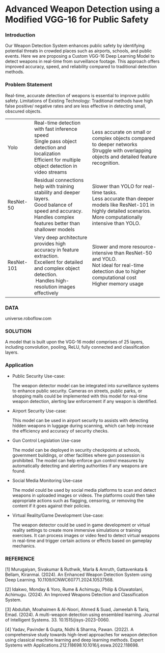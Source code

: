 # Advanced Weapon Detection using a Modified VGG-16 for Public Safety

### 

### Introduction

Our Weapon Detection System enhances public safety by identifying potential threats in crowded places such as airports, schools, and public events.
Here we are proposing a Custom VGG-16 Deep Learning Model to detect weapons in real-time from surveillance footage.
This approach offers improved accuracy, speed, and reliability compared to traditional detection methods.

### Problem Statement

Real-time, accurate detection of weapons is essential to improve public safety. Limitations of Existing Technology: Traditional methods have high false positive/
negative rates and are less effective in detecting small, obscured objects. 

|            |                                                                                                                                                                               |                                                                                                                                                                       |
| ---------- | ----------------------------------------------------------------------------------------------------------------------------------------------------------------------------- | --------------------------------------------------------------------------------------------------------------------------------------------------------------------- |
| Yolo       | Real-time detection with fast inference speed <br>Single pass object detection and localization <br>Efficient for multiple object detection in video streams                  | Less accurate on small or complex objects compared to deeper networks <br/>Struggle with overlapping objects and detailed feature recognition.                        |
| ResNet-50  | Residual connections help with training stability and deeper layers.<br>Good balance of speed and accuracy.<br>Handles complex features better than shallower models          | Slower than YOLO for real-time tasks.<br/>Less accurate than deeper models like ResNet-101 in highly detailed scenarios.<br>More computationally intensive than YOLO. |
| ResNet-101 | Very deep architecture provides high accuracy in feature extraction.<br/>Excellent for detailed and complex object detection.<br/> Handles high-resolution images effectively | Slower and more resource-intensive than ResNet-50 and YOLO.<br>Not ideal for real-time detection due to higher computational cost<br>Higher memory usage              |

### DATA

universe.roboflow.com

### SOLUTION

A model that is built upon the VGG-16 model comprises of 25 layers, including convolution, pooling, ReLU, fully connected and classification layers.

### Application

- Public Security Use-case: 
  
  The weapon detector model can be integrated into surveillance systems to enhance public security. Cameras on streets, public parks, or shopping malls could be implemented with this model for real-time weapon detection, alerting law enforcement if any weapon is identified.

- Airport Security Use-case:
  
  This model can be used in airport security to assists with detecting hidden weapons in luggage during scanning, which can help increase the efficiency and accuracy of security checks.

- Gun Control Legislation Use-case
  
  The model can be deployed in security checkpoints at schools, government buildings, or other facilities where gun possession is prohibited. The model can help enforce gun control measures by automatically detecting and alerting authorities if any weapons are found.

- Social Media Monitoring Use-case
  
  The model could be used by social media platforms to scan and detect weapons in uploaded images or videos. The platforms could then take appropriate actions such as flagging, censoring, or removing the content if it goes against their policies.

- Virtual Reality/Game Development Use-case: 
  
  The weapon detector could be used in game development or virtual reality settings to create more immersive simulations or training exercises. It can process images or video feed to detect virtual weapons in real-time and trigger certain actions or effects based on gameplay mechanics.

### REFERENCE

[1] Murugaiyan, Sivakumar & Ruthwik, Marla & Amruth, Gattavenkata & Bellam, Kiranmai. (2024). An Enhanced Weapon Detection System using Deep Learning. 10.1109/ICNWC60771.2024.10537568.

[2] Idakwo, Monday & Yoro, Rume & Achimugu, Philip & Oluwatolani, Achimugu. (2024). An Improved Weapons Detection and Classification System.

[3] Abdullah, Moahaimen & Al-Noori, Ahmed & Suad, Jameelah & Tariq, Emad. (2024). A
multi-weapon detection using ensembled learning. Journal of Intelligent Systems. 33.
10.1515/jisys-2023-0060.

[4] Yadav, Pavinder & Gupta, Nidhi & Sharma, Pawan. (2022). A comprehensive study
towards high-level approaches for weapon detection using classical machine learning and deep learning methods. Expert Systems with Applications.212.118698.10.1016/j.eswa.2022.118698.
